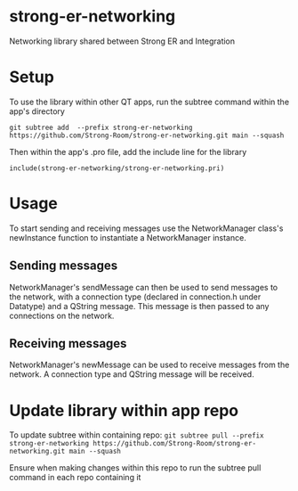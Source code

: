 # strong-er-networking
Networking library shared between Strong ER and Integration

# Setup
To use the library within other QT apps, run the subtree command within the app's directory

`git subtree add  --prefix strong-er-networking https://github.com/Strong-Room/strong-er-networking.git main --squash`

Then within the app's .pro file, add the include line for the library

`include(strong-er-networking/strong-er-networking.pri)`

# Usage
To start sending and receiving messages use the NetworkManager class's newInstance function to instantiate a NetworkManager instance.

## Sending messages
NetworkManager's sendMessage can then be used to send messages to the network, with a connection type (declared in connection.h under Datatype) and
a QString message. This message is then passed to any connections on the network.

## Receiving messages
NetworkManager's newMessage can be used to receive messages from the network. A connection type and QString message will be received.

# Update library within app repo
To update subtree within containing repo:
`git subtree pull --prefix strong-er-networking https://github.com/Strong-Room/strong-er-networking.git main --squash`

Ensure when making changes within this repo to run the subtree pull command in each repo containing it
